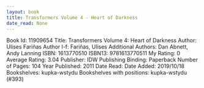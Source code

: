 ```yaml
---
layout: book
title: Transformers Volume 4 - Heart of Darkness
date_read: None
---
```


Book Id: 11909654
Title: Transformers Volume 4: Heart of Darkness
Author: Ulises Fariñas
Author l-f: Fariñas, Ulises
Additional Authors: Dan Abnett, Andy Lanning
ISBN: 1613770510
ISBN13: 9781613770511
My Rating: 0
Average Rating: 3.04
Publisher: IDW Publishing
Binding: Paperback
Number of Pages: 104
Year Published: 2011
Date Read: 
Date Added: 2019/10/18
Bookshelves: kupka-wstydu
Bookshelves with positions: kupka-wstydu (#393)

